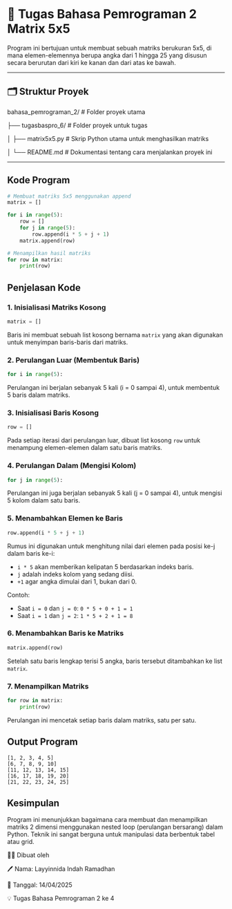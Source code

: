 # 🧮 Tugas Bahasa Pemrograman 2 Matrix 5x5 

Program ini bertujuan untuk membuat sebuah matriks berukuran 5x5, 
di mana elemen-elemennya berupa angka dari 1 hingga 25 yang disusun
secara berurutan dari kiri ke kanan dan dari atas ke bawah.

---
## 🗂 Struktur Proyek
bahasa_pemrograman_2/         # Folder proyek utama

├── tugasbaspro_6/            # Folder proyek untuk tugas

│   ├── matrix5x5.py          # Skrip Python utama untuk menghasilkan matriks

│   └── README.md             # Dokumentasi tentang cara menjalankan proyek ini

---
## Kode Program
```python
# Membuat matriks 5x5 menggunakan append
matrix = []

for i in range(5):
    row = []
    for j in range(5):
        row.append(i * 5 + j + 1)
    matrix.append(row)

# Menampilkan hasil matriks
for row in matrix:
    print(row)
```

## Penjelasan Kode

### 1. Inisialisasi Matriks Kosong
```python
matrix = []
```
Baris ini membuat sebuah list kosong bernama `matrix` yang akan digunakan untuk menyimpan baris-baris dari matriks.

### 2. Perulangan Luar (Membentuk Baris)
```python
for i in range(5):
```
Perulangan ini berjalan sebanyak 5 kali (i = 0 sampai 4), untuk membentuk 5 baris dalam matriks.

### 3. Inisialisasi Baris Kosong
```python
row = []
```
Pada setiap iterasi dari perulangan luar, dibuat list kosong `row` untuk menampung elemen-elemen dalam satu baris matriks.

### 4. Perulangan Dalam (Mengisi Kolom)
```python
for j in range(5):
```
Perulangan ini juga berjalan sebanyak 5 kali (j = 0 sampai 4), untuk mengisi 5 kolom dalam satu baris.

### 5. Menambahkan Elemen ke Baris
```python
row.append(i * 5 + j + 1)
```
Rumus ini digunakan untuk menghitung nilai dari elemen pada posisi ke-j dalam baris ke-i:
- `i * 5` akan memberikan kelipatan 5 berdasarkan indeks baris.
- `j` adalah indeks kolom yang sedang diisi.
- `+1` agar angka dimulai dari 1, bukan dari 0.

Contoh:
- Saat `i = 0` dan `j = 0`: `0 * 5 + 0 + 1 = 1`
- Saat `i = 1` dan `j = 2`: `1 * 5 + 2 + 1 = 8`

### 6. Menambahkan Baris ke Matriks
```python
matrix.append(row)
```
Setelah satu baris lengkap terisi 5 angka, baris tersebut ditambahkan ke list `matrix`.

### 7. Menampilkan Matriks
```python
for row in matrix:
    print(row)
```
Perulangan ini mencetak setiap baris dalam matriks, satu per satu.

## Output Program
```
[1, 2, 3, 4, 5]
[6, 7, 8, 9, 10]
[11, 12, 13, 14, 15]
[16, 17, 18, 19, 20]
[21, 22, 23, 24, 25]
```

## Kesimpulan
Program ini menunjukkan bagaimana cara membuat dan menampilkan matriks 2 dimensi menggunakan nested loop (perulangan bersarang) dalam Python. Teknik ini sangat berguna untuk manipulasi data berbentuk tabel atau grid.

👩‍💻 Dibuat oleh

🖊 Nama: Layyinnida Indah Ramadhan

📅 Tanggal: 14/04/2025

💡 Tugas Bahasa Pemrograman 2 ke 4
